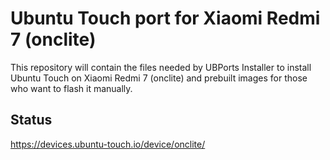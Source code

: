 # Ubuntu Touch port for Xiaomi Redmi 7 (onclite)

This repository will contain the files needed by UBPorts Installer to install Ubuntu Touch on Xiaomi Redmi 7 (onclite) and prebuilt images for those who want to flash it manually.

## Status
https://devices.ubuntu-touch.io/device/onclite/
